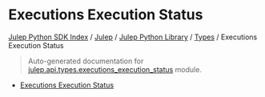# Executions Execution Status

[Julep Python SDK Index](../../../README.md#julep-python-sdk-index) / [Julep](../../index.md#julep) / [Julep Python Library](../index.md#julep-python-library) / [Types](./index.md#types) / Executions Execution Status

> Auto-generated documentation for [julep.api.types.executions_execution_status](../../../../../../../julep/api/types/executions_execution_status.py) module.
- [Executions Execution Status](#executions-execution-status)
